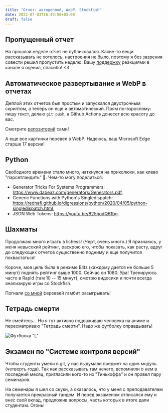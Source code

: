 ```yaml
---
title: "Отчет: автодеплой, WebP, Stockfish"
date: 2022-07-03T16:49:50+03:00
draft: false
---
```


## Пропущенный отчет

На прошлой неделе отчет не публиковался. Какие-то вещи рассказывать не
хотелось, настроения не было, поэтому я без зазрения совести решил пропустить
неделю. Вашу [поддержку](https://t.me/FlamingoCries/167) реакциями в канале я
оценил, спасибо! <3

## Автоматическое развертывание и WebP в отчетах

Деплой этих отчетов был простым и запускался двустрочным скриптом, а теперь он
еще и автоматический. Прям по-взрослому: пишу текст, делаю `git push`, а Github
Actions донесет всю красоту до вас.

Смотрите [репозиторий](https://github.com/igoose1/weeklyreports) сами!

А еще все картинки перевел в WebP. Надеюсь, ваш Microsoft Edge старше 17
версии!

## Python

Свободного времени стало много, наткнулся на приколюхи, как клево
"парсетландить" 🐍. Чем-то могу поделиться:

* Generator Tricks For Systems Programmers:
  https://www.dabeaz.com/generators/Generators.pdf,
* Generic Functions with Python's Singledispatch:
  https://rednafi.github.io/digressions/python/2020/04/05/python-singledispatch.html,
* JSON Web Tokens: https://youtu.be/825hodQ61bg.

## Шахматы

Продолжаю много играть в lichess! (Черт, очень много.) Я признаюсь, у меня
невысокий рейтинг, раскрою его, чтобы показать, как расту, вдруг до следующих
отчетов существенно подниму и еще получится похвастаться!

Короче, моя цель была в режиме Blitz (каждому дается не больше 5 минут) поднять
рейтинг выше 1000. Сейчас он 1080. Ура! Тренируюсь часто в Rapid (там 10 -- 15
минут), смотрю видосики и почти всегда анализирую игры со Stockfish.

Погнали [со мной](https://lichess.org/@/qwskr) ферзевей гамбит разыгрывать!

## Тетрадь смерти

Не смейтесь... Но я тут активно подсаживаю человека на аниме и пересматриваю
"Тетрадь смерти". Надо же футболку оправдывать!

![Футболка "L"](t-shirt.webp)

## Экзамен по "Системе контроля версий"

Чтобы студенты умели в git, у нас выдумали предмет на один модуль (четверть
года). Так как рассказывать там нечего, вспомнили о нем в последний месяц,
пригласили кого-то из "Тинькоффа" и он провел пару семинаров.

На семинары я шел со скуки, а оказалось, что у меня с преподавателем получается
прекрасный тандем. И перед экзаменом отписался ему и внес свой вклад, предложив
вопросы, часть которых в итоге дали студентам. Огонь!

